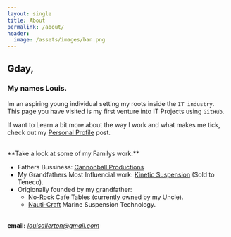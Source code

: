 ```yaml
---
layout: single
title: About
permalink: /about/
header:
  image: /assets/images/ban.png
---
```

## Gday, 
### My names Louis.  

Im an aspiring young individual setting my roots inside the `IT industry`.  
This page you have visited is my first venture into IT Projects using `GitHub`.

If want to Learn a bit more about the way I work and what makes me tick, check out my [Personal Profile][pp] post.  


 <br> 
**Take a look at some of my Familys work:**  

- Fathers Bussiness: [Cannonball Productions][1]  
- My Grandfathers Most Influencial work: [Kinetic Suspension][2] (Sold to Teneco).
- Origionally founded by my grandfather:
	- [No-Rock][3] Cafe Tables (currently owned by my Uncle).
	- [Nauti-Craft][4] Marine Suspension Technology.
	


[1]: http://www.cannonball.com.au/
[2]: https://en.wikipedia.org/wiki/Kinetic_Dynamic_Suspension_System
[3]: https://no-rock.com/
[4]: https://www.nauti-craft.com/
[pp]: /pp/
<br>
**email:** *louisallerton@gmail.com*